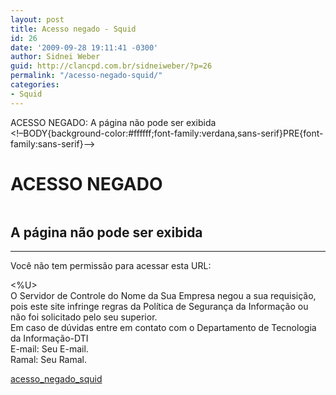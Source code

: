 ```yaml
---
layout: post
title: Acesso negado - Squid
id: 26
date: '2009-09-28 19:11:41 -0300'
author: Sidnei Weber
guid: http://clancpd.com.br/sidneiweber/?p=26
permalink: "/acesso-negado-squid/"
categories:
- Squid
---
```


ACESSO NEGADO: A página não pode ser exibida  
<!&#8211;BODY{background-color:#ffffff;font-family:verdana,sans-serif}PRE{font-family:sans-serif}&#8211;>

# ACESSO NEGADO

![]() 

## A página não pode ser exibida

<hr size="1px" />
Você não tem permissão para acessar esta URL:
  
<%U>  
O Servidor de Controle do Nome da Sua Empresa negou a sua requisição,  
pois este site infringe regras da Política de Segurança da Informação ou não foi solicitado pelo seu superior.  
Em caso de dúvidas entre em contato com o Departamento de Tecnologia da Informação-DTI  
E-mail: Seu E-mail.  
Ramal: Seu Ramal.</p> 

<!--%s%S-->

[acesso\_negado\_squid](http://clancpd.com.br/sidneiweber/wp-content/uploads/2009/09/acesso_negado_squid.txt)
